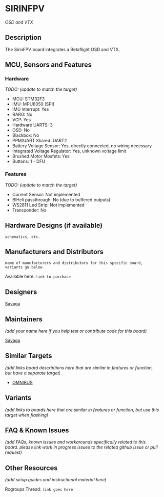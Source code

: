 # SIRINFPV

_OSD and VTX_

## Description

The SirinFPV board integrates a Betaflight OSD and VTX.

## MCU, Sensors and Features

### Hardware

_TODO: (update to match the target)_

- MCU: STM32F3
- IMU: MPU6050 (SPI)
- IMU Interrupt: Yes
- BARO: No
- VCP: Yes
- Hardware UARTS: 3
- OSD: No
- Blackbox: No
- PPM/UART Shared: UART2
- Battery Voltage Sensor: Yes, directly connected, no wiring necessary
- Integrated Voltage Regulator: Yes, unknown voltage limit
- Brushed Motor Mosfets: Yes
- Buttons: 1 - DFU

### Features

_TODO: (update to match the target)_

- Current Sensor: Not implemented
- BlHeli passthrough: No (due to buffered outputs)
- WS2811 Led Strip: Not implemented
- Transponder: No

## Hardware Designs (if available)

`schematics, etc.`

## Manufacturers and Distributors

`name of manufacturers and distributors for this specific board, variants go below`

Available here: `link to purchase`

## Designers

[Savaga](https://github.com/savaga)

## Maintainers

_(add your name here if you help test or contribute code for this board)_

[Savaga](https://github.com/savaga)

## Similar Targets

_(add links board descriptions here that are similar in features or function, but have a separate target)_

- [OMNIBUS](Board---OMNIBUS)

## Variants

_(add links to boards here that are similar in features or function, but use this target when flashing)_

## FAQ & Known Issues

_(add FAQs, known issues and workarounds specifically related to this board. please link work in progress issues to the related github issue or pull request)_

## Other Resources

_(add setup guides and instructional material here)_

Rcgroups Thread: `link goes here`
